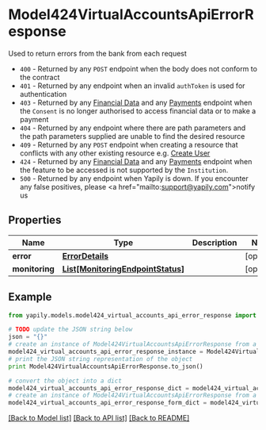 # Model424VirtualAccountsApiErrorResponse

Used to return errors from the bank from each request<ul><li>`400` - Returned by any `POST` endpoint when the body does not conform to the contract</li><li>`401` - Returned by any endpoint when an invalid `authToken` is used for authentication</li><li>`403` - Returned by any [Financial Data](https://docs.yapily.com/api/#yapily-api-financial-data) and any [Payments](https://docs.yapily.com/api/#yapily-api-payments) endpoint when the `Consent` is no longer authorised to access financial data or to make a payment</li><li>`404` - Returned by any endpoint where there are path parameters and the path parameters supplied are unable to find the desired resource</li><li>`409` - Returned by any `POST` endpoint when creating a resource that conflicts with any other existing resource e.g. [Create User](https://docs.yapily.com/api/#create-user)</li><li>`424` - Returned by any [Financial Data](https://docs.yapily.com/api/#yapily-api-financial-data) and any [Payments](https://docs.yapily.com/api/#yapily-api-payments) endpoint when the feature to be accessed is not supported by the `Institution`.</li><li>`500` - Returned by any endpoint when Yapily is down. If you encounter any false positives, please <a href=\"mailto:support@yapily.com\">notify us</a></li></ul>

## Properties
Name | Type | Description | Notes
------------ | ------------- | ------------- | -------------
**error** | [**ErrorDetails**](ErrorDetails.md) |  | [optional] 
**monitoring** | [**List[MonitoringEndpointStatus]**](MonitoringEndpointStatus.md) |  | [optional] 

## Example

```python
from yapily.models.model424_virtual_accounts_api_error_response import Model424VirtualAccountsApiErrorResponse

# TODO update the JSON string below
json = "{}"
# create an instance of Model424VirtualAccountsApiErrorResponse from a JSON string
model424_virtual_accounts_api_error_response_instance = Model424VirtualAccountsApiErrorResponse.from_json(json)
# print the JSON string representation of the object
print Model424VirtualAccountsApiErrorResponse.to_json()

# convert the object into a dict
model424_virtual_accounts_api_error_response_dict = model424_virtual_accounts_api_error_response_instance.to_dict()
# create an instance of Model424VirtualAccountsApiErrorResponse from a dict
model424_virtual_accounts_api_error_response_form_dict = model424_virtual_accounts_api_error_response.from_dict(model424_virtual_accounts_api_error_response_dict)
```
[[Back to Model list]](../README.md#documentation-for-models) [[Back to API list]](../README.md#documentation-for-api-endpoints) [[Back to README]](../README.md)


